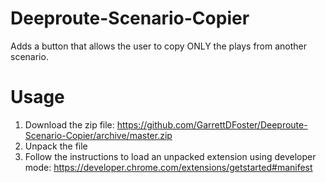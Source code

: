 # Deeproute-Scenario-Copier
Adds a button that allows the user to copy ONLY the plays from another scenario.

# Usage
1. Download the zip file: https://github.com/GarrettDFoster/Deeproute-Scenario-Copier/archive/master.zip
2. Unpack the file
3. Follow the instructions to load an unpacked extension using developer mode: https://developer.chrome.com/extensions/getstarted#manifest
